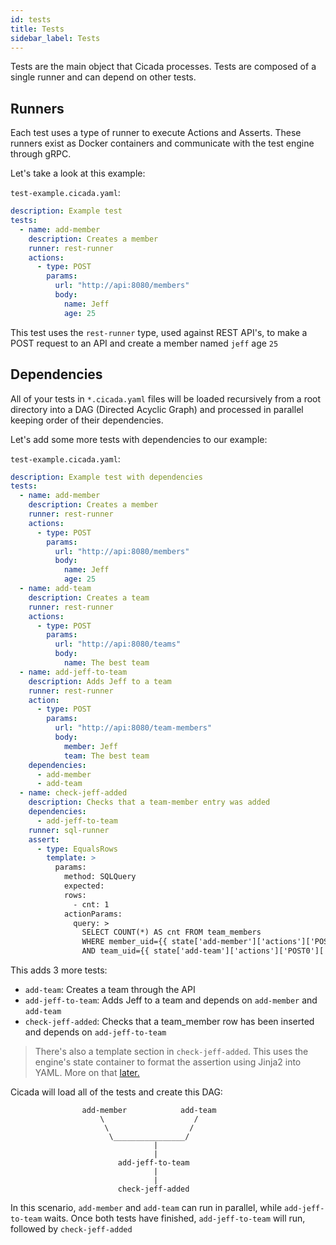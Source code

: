 ```yaml
---
id: tests
title: Tests
sidebar_label: Tests
---
```


Tests are the main object that Cicada processes. Tests are composed of a single
runner and can depend on other tests.

## Runners

Each test uses a type of runner to execute Actions and Asserts. These runners
exist as Docker containers and communicate with the test engine through gRPC.

Let's take a look at this example:

`test-example.cicada.yaml`:

```yaml
description: Example test
tests:
  - name: add-member
    description: Creates a member
    runner: rest-runner
    actions:
      - type: POST
        params:
          url: "http://api:8080/members"
          body:
            name: Jeff
            age: 25
```

This test uses the `rest-runner` type, used against REST API's, to make a POST
request to an API and create a member named `jeff` age `25`

## Dependencies

All of your tests in `*.cicada.yaml` files will be loaded recursively from a
root directory into a DAG (Directed Acyclic Graph) and processed in parallel
keeping order of their dependencies.

Let's add some more tests with dependencies to our example:

`test-example.cicada.yaml`:

```yaml
description: Example test with dependencies
tests:
  - name: add-member
    description: Creates a member
    runner: rest-runner
    actions:
      - type: POST
        params:
          url: "http://api:8080/members"
          body:
            name: Jeff
            age: 25
  - name: add-team
    description: Creates a team
    runner: rest-runner
    actions:
      - type: POST
        params:
          url: "http://api:8080/teams"
          body:
            name: The best team
  - name: add-jeff-to-team
    description: Adds Jeff to a team
    runner: rest-runner
    action:
      - type: POST
        params:
          url: "http://api:8080/team-members"
          body:
            member: Jeff
            team: The best team
    dependencies:
      - add-member
      - add-team
  - name: check-jeff-added
    description: Checks that a team-member entry was added
    dependencies:
      - add-jeff-to-team
    runner: sql-runner
    assert:
      - type: EqualsRows
        template: >
          params:
            method: SQLQuery
            expected:
            rows:
              - cnt: 1
            actionParams:
              query: >
                SELECT COUNT(*) AS cnt FROM team_members
                WHERE member_uid={{ state['add-member']['actions']['POST0']['results'][0]['body']['id'] }}
                AND team_uid={{ state['add-team']['actions']['POST0']['results'][0]['body']['id'] }}
```

This adds 3 more tests:

* `add-team`: Creates a team through the API
* `add-jeff-to-team`: Adds Jeff to a team and depends on `add-member` and `add-team`
* `check-jeff-added`: Checks that a team_member row has been inserted and depends on `add-jeff-to-team`

> There's also a template section in `check-jeff-added`. This uses the engine's state container
> to format the assertion using Jinja2 into YAML. More on that [later.](state.md)

Cicada will load all of the tests and create this DAG:

```
                add-member            add-team
                    \                    /
                     \                  /
                      \________________/
                                |
                                |
                        add-jeff-to-team
                                |
                                |
                        check-jeff-added
```

<!--TODO: diagram to ascii with automatic center aligned code-->

In this scenario, `add-member` and `add-team` can run in parallel, while
`add-jeff-to-team` waits. Once both tests have finished, `add-jeff-to-team`
will run, followed by `check-jeff-added`
